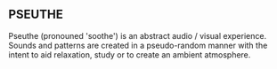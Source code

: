 PSEUTHE
-------

Pseuthe (pronouned 'soothe') is an abstract audio / visual experience.
Sounds and patterns are created in a pseudo-random manner with the intent
to aid relaxation, study or to create an ambient atmosphere.